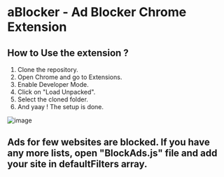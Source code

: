 # aBlocker - Ad Blocker Chrome Extension

## How to Use the extension ?
1. Clone the repository.
2. Open Chrome and go to Extensions.
3. Enable Developer Mode.
4. Click on "Load Unpacked".
5. Select the cloned folder.
6. And yaay ! The setup is done.

![image](https://user-images.githubusercontent.com/53949374/118821819-534d8200-b8d7-11eb-9477-b11a0bcff705.png)

## Ads for few websites are blocked. If you have any more lists, open "BlockAds.js" file and add your site in defaultFilters array.
